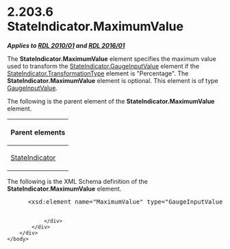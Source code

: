 <html dir="LTR" xmlns:mshelp="http://msdn.microsoft.com/mshelp" xmlns:ddue="http://ddue.schemas.microsoft.com/authoring/2003/5" xmlns:xlink="http://www.w3.org/1999/xlink" xmlns:tool="http://www.microsoft.com/tooltip">
    <head>
        <meta http-equiv="Content-Type" content="text/html; CHARSET=utf-8"></meta>
        <meta name="save" content="history"></meta>
        <title>2.203.6 StateIndicator.MaximumValue</title>
        <xml>
            <mshelp:toctitle title="2.203.6 StateIndicator.MaximumValue"></mshelp:toctitle>
            <mshelp:rltitle title="[MS-RDL]: StateIndicator.MaximumValue"></mshelp:rltitle>
            <mshelp:keyword index="A" term="a9cb5352-f8d8-413e-ad9f-9a1620c3278e"></mshelp:keyword>
            <mshelp:attr name="DCSext.ContentType" value="open specification"></mshelp:attr>
            <mshelp:attr name="AssetID" value="a9cb5352-f8d8-413e-ad9f-9a1620c3278e"></mshelp:attr>
            <mshelp:attr name="TopicType" value="kbRef"></mshelp:attr>
            <mshelp:attr name="DCSext.Title" value="[MS-RDL]: StateIndicator.MaximumValue" />
        </xml>
    </head>
    <body>
        <div id="header">
            <h1 class="heading">2.203.6 StateIndicator.MaximumValue</h1>
        </div>
        <div id="mainSection">
            <div id="mainBody">
                <div id="allHistory" class="saveHistory"></div>
                <div id="sectionSection0" class="section" name="collapseableSection">
                    

<p><b><i>Applies to </i></b><a href="3428e690-a348-4ec7-8a6a-8efb42d2cdee.htm"><b><i>RDL 2010/01</i></b></a><b><i>
and </i></b><a href="52ce3983-2bfc-4e72-9359-42aaf5fe4509.htm"><b><i>RDL 2016/01</i></b></a></p>

<p>The <b>StateIndicator.MaximumValue</b> element specifies the
maximum value used to transform the <a href="e28017ec-472c-4634-8c91-522547ef63ed.htm">StateIndicator.GaugeInputValue</a>
element if the <a href="47a21038-4f4f-4fc6-93a3-aa5270427f28.htm">StateIndicator.TransformationType</a>
element is &quot;Percentage&quot;. The <b>StateIndicator.MaximumValue</b>
element is optional. This element is of type <a href="9463d0dc-2309-420e-994e-47562e7670a1.htm">GaugeInputValue</a>.</p>

<p>The following is the parent element of the <b>StateIndicator.MaximumValue</b>
element.</p>

<table>
 <thead>
  <tr>
   <th>
   <p>Parent elements</p>
   </th>
  </tr>
 </thead>
 <tr>
  <td>
  <p><a href="a2711217-7047-4b0a-86d1-d01b5479e2cb.htm">StateIndicator</a></p>
  </td>
 </tr>
</table>

<p>The following is the XML Schema definition of the <b>StateIndicator.MaximumValue</b>
element.</p>

<dl>
<dd>
<div><pre> &lt;xsd:element name=&quot;MaximumValue&quot; type=&quot;GaugeInputValueType&quot; minOccurs=&quot;0&quot;&gt;
            
</pre></div>
</dd></dl>


                </div>
            </div>
        </div>
    </body>
</html>